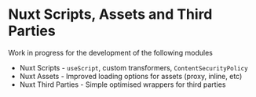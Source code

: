 # Nuxt Scripts, Assets and Third Parties

Work in progress for the development of the following modules
- Nuxt Scripts - `useScript`, custom transformers, `ContentSecurityPolicy` 
- Nuxt Assets - Improved loading options for assets (proxy, inline, etc)
- Nuxt Third Parties - Simple optimised wrappers for third parties
